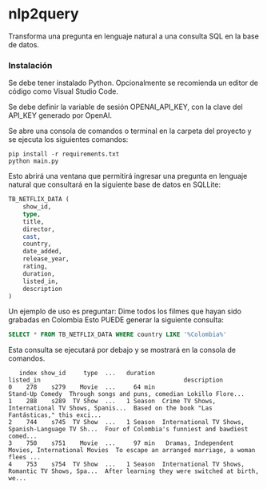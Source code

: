 # nlp2query

Transforma una pregunta en lenguaje natural a una consulta SQL en la base de datos.

### Instalación

Se debe tener instalado Python.
Opcionalmente se recomienda un editor de código como Visual Studio Code.

Se debe definir la variable de sesión OPENAI_API_KEY, con la clave del API_KEY generado por OpenAI.

Se abre una consola de comandos o terminal en la carpeta del proyecto y se ejecuta los siguientes comandos:

```
pip install -r requirements.txt
python main.py
```

Esto abrirá una ventana que permitirá ingresar una pregunta en lenguaje natural que consultará en la siguiente base de datos en SQLLite:

```sql
TB_NETFLIX_DATA (
    show_id,
    type,
    title,
    director,
    cast,
    country,
    date_added,
    release_year,
    rating,
    duration,
    listed_in,
    description
)
```

Un ejemplo de uso es preguntar: Dime todos los filmes que hayan sido grabadas en Colombia
Esto PUEDE generar la siguiente consulta:
```sql
SELECT * FROM TB_NETFLIX_DATA WHERE country LIKE '%Colombia%'
```

Esta consulta se ejecutará por debajo y se mostrará en la consola de comandos.
```
   index show_id     type  ...   duration                                          listed_in                                        description
0    278    s279    Movie  ...     64 min                                    Stand-Up Comedy  Through songs and puns, comedian Lokillo Flore...
1    288    s289  TV Show  ...   1 Season  Crime TV Shows, International TV Shows, Spanis...  Based on the book "Las Fantásticas," this exci...
2    744    s745  TV Show  ...   1 Season  International TV Shows, Spanish-Language TV Sh...  Four of Colombia's funniest and bawdiest comed...
3    750    s751    Movie  ...     97 min   Dramas, Independent Movies, International Movies  To escape an arranged marriage, a woman flees ...
4    753    s754  TV Show  ...   1 Season  International TV Shows, Romantic TV Shows, Spa...  After learning they were switched at birth, we...
```